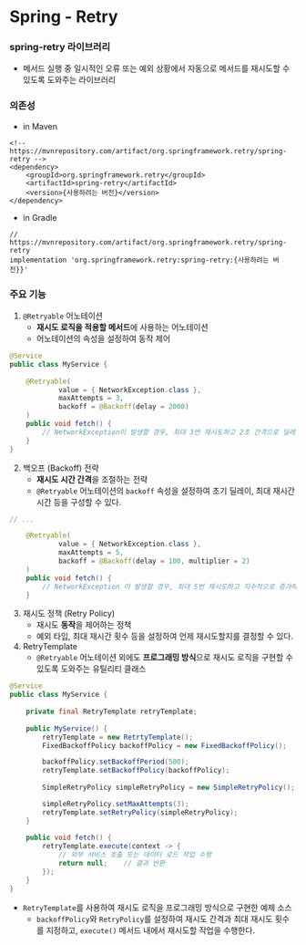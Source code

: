 # Spring - Retry
### spring-retry 라이브러리
* 메서드 실행 중 일시적인 오류 또는 예외 상황에서 자동으로 메서드를 재시도할 수 있도록 도와주는 라이브러리
### 의존성
* in Maven
```
<!-- https://mvnrepository.com/artifact/org.springframework.retry/spring-retry -->
<dependency>
    <groupId>org.springframework.retry</groupId>
    <artifactId>spring-retry</artifactId>
    <version>{사용하려는 버전}</version>
</dependency>
```
* in Gradle
```
// https://mvnrepository.com/artifact/org.springframework.retry/spring-retry
implementation 'org.springframework.retry:spring-retry:{사용하려는 버전}}'
```
### 주요 기능
1. `@Retryable` 어노테이션
    * **재시도 로직을 적용할 메서드**에 사용하는 어노테이션
    * 어노테이션의 속성을 설정하여 동작 제어
```java
@Service
public class MyService {
    
    @Retryable(
            value = { NetworkException.class },
            maxAttempts = 3,
            backoff = @Backoff(delay = 2000)
    )
    public void fetch() {
        // NetworkException이 발생할 경우, 최대 3번 재시도하고 2초 간격으로 딜레이
    }
}
```
2. 백오프 (Backoff) 전략
    * **재시도 시간 간격**을 조절하는 전략
    * `@Retryable` 어노테이션의 `backoff` 속성을 설정하여 초기 딜레이, 최대 재시간 시간 등을 구성할 수 있다.
```java
// ...

    @Retryable(
            value = { NetworkException.class },
            maxAttempts = 5,
            backoff = @Backoff(delay = 100, multiplier = 2)
    )
    public void fetch() {
        // NetworkException 이 발생할 경우, 최대 5번 재시도하고 지수적으로 증가하는 딜레이 적용
    }
```
3. 재시도 정책 (Retry Policy)
    * 재시도 **동작**을 제어하는 정책
    * 예외 타입, 최대 재시간 횟수 등을 설정하여 언제 재시도할지를 결정할 수 있다.
4. RetryTemplate
    * `@Retryable` 어노테이션 외에도 **프로그래밍 방식**으로 재시도 로직을 구현할 수 있도록 도와주는 유틸리티 클래스
```java
@Service
public class MyService {
    
    private final RetryTemplate retryTemplate;
    
    public MyService() {
        retryTemplate = new RetrtyTemplate();
        FixedBackoffPolicy backoffPolicy = new FixedBackoffPolicy();

        backoffPolicy.setBackoffPeriod(500);
        retryTemplate.setBackoffPolicy(backoffPolicy);
        
        SimpleRetryPolicy simpleRetryPolicy = new SimpleRetryPolicy();

        simpleRetryPolicy.setMaxAttempts(3);
        retryTemplate.setRetryPolicy(simpleRetryPolicy);
    }
    
    public void fetch() {
        retryTemplate.execute(context -> {
            // 외부 서비스 호출 또는 데이터 로드 작업 수행
            return null;    // 결과 반환
        });
    }
}
```
* `RetryTemplate`를 사용하여 재시도 로직을 프로그래밍 방식으로 구현한 예제 소스
  * `backoffPolicy`와 `RetryPolicy`를 설정하여 재시도 간격과 최대 재시도 횟수를 지정하고, `execute()` 메서드 내에서 재시도할 작업을 수행한다.
 
